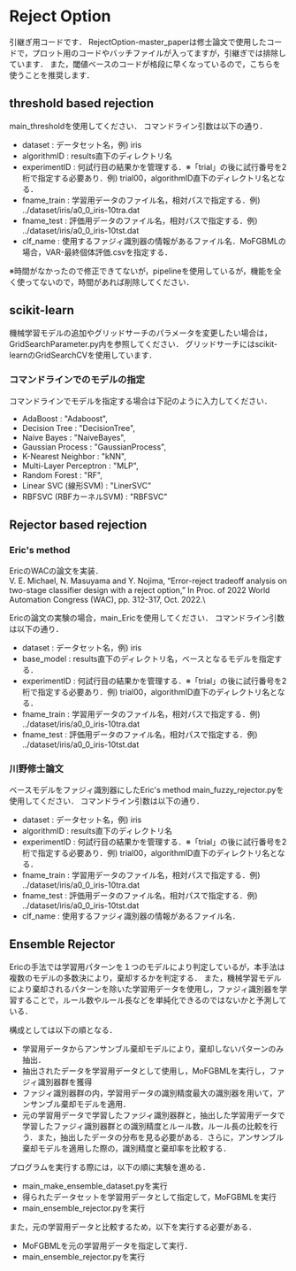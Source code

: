 # Reject Option

引継ぎ用コードです．
RejectOption-master_paperは修士論文で使用したコードで，プロット用のコードやバッチファイルが入ってますが，引継ぎでは排除しています．
また，閾値ベースのコードが格段に早くなっているので，こちらを使うことを推奨します．
## threshold based rejection
main_thresholdを使用してください．
コマンドライン引数は以下の通り．
- dataset : データセット名，例) iris
- algorithmID : results直下のディレクトリ名
- experimentID : 何試行目の結果かを管理する．※「trial」の後に試行番号を2桁で指定する必要あり．例) trial00，algorithmID直下のディレクトリ名となる．
- fname_train : 学習用データのファイル名，相対パスで指定する．例) ../dataset/iris/a0_0_iris-10tra.dat
- fname_test : 評価用データのファイル名，相対パスで指定する．例) ../dataset/iris/a0_0_iris-10tst.dat
- clf_name : 使用するファジィ識別器の情報があるファイル名．MoFGBMLの場合，VAR-最終個体評価.csvを指定する．

※時間がなかったので修正できてないが，pipelineを使用しているが，機能を全く使ってないので，時間があれば削除してください．

## scikit-learn
機械学習モデルの追加やグリッドサーチのパラメータを変更したい場合は，GridSearchParameter.py内を参照してください．
グリッドサーチにはscikit-learnのGridSearchCVを使用しています．

### コマンドラインでのモデルの指定
コマンドラインでモデルを指定する場合は下記のように入力してください．
- AdaBoost : "Adaboost", 
- Decision Tree : "DecisionTree",
- Naive Bayes : "NaiveBayes",
- Gaussian Process : "GaussianProcess",
- K-Nearest Neighbor : "kNN",
- Multi-Layer Perceptron : "MLP",
- Random Forest : "RF",
- Linear SVC (線形SVM) : "LinerSVC"
- RBFSVC (RBFカーネルSVM) : "RBFSVC"

## Rejector based rejection
### Eric's method
EricのWACの論文を実装．\
V. E. Michael, N. Masuyama and Y. Nojima, “Error-reject tradeoff analysis on two-stage classifier design with a reject option,” In Proc. of 2022 World Automation Congress (WAC), pp. 312-317, Oct. 2022.\\

Ericの論文の実験の場合，main_Ericを使用してください．
コマンドライン引数は以下の通り．
- dataset : データセット名，例) iris
- base_model : results直下のディレクトリ名，ベースとなるモデルを指定する．
- experimentID : 何試行目の結果かを管理する．※「trial」の後に試行番号を2桁で指定する必要あり．例) trial00，algorithmID直下のディレクトリ名となる．
- fname_train : 学習用データのファイル名，相対パスで指定する．例) ../dataset/iris/a0_0_iris-10tra.dat
- fname_test : 評価用データのファイル名，相対パスで指定する．例) ../dataset/iris/a0_0_iris-10tst.dat

### 川野修士論文
ベースモデルをファジィ識別器にしたEric's method
main_fuzzy_rejector.pyを使用してください．
コマンドライン引数は以下の通り．
- dataset : データセット名，例) iris
- algorithmID : results直下のディレクトリ名
- experimentID : 何試行目の結果かを管理する．※「trial」の後に試行番号を2桁で指定する必要あり．例) trial00，algorithmID直下のディレクトリ名となる．
- fname_train : 学習用データのファイル名，相対パスで指定する．例) ../dataset/iris/a0_0_iris-10tra.dat
- fname_test : 評価用データのファイル名，相対パスで指定する．例) ../dataset/iris/a0_0_iris-10tst.dat
- clf_name : 使用するファジィ識別器の情報があるファイル名．

## Ensemble Rejector
Ericの手法では学習用パターンを１つのモデルにより判定しているが，本手法は複数のモデルの多数決により，棄却するかを判定する．
また，機械学習モデルにより棄却されるパターンを除いた学習用データを使用し，ファジィ識別器を学習することで，ルール数やルール長などを単純化できるのではないかと予測している．

構成としては以下の順となる．
- 学習用データからアンサンブル棄却モデルにより，棄却しないパターンのみ抽出．
- 抽出されたデータを学習用データとして使用し，MoFGBMLを実行し，ファジィ識別器群を獲得
- ファジィ識別器群の内，学習用データの識別精度最大の識別器を用いて，アンサンブル棄却モデルを適用．
- 元の学習用データで学習したファジィ識別器群と，抽出した学習用データで学習したファジィ識別器群との識別精度とルール数，ルール長の比較を行う．また，抽出したデータの分布を見る必要がある．さらに，アンサンブル棄却モデルを適用した際の，識別精度と棄却率を比較する．

プログラムを実行する際には，以下の順に実験を進める．
- main_make_ensemble_dataset.pyを実行
- 得られたデータセットを学習用データとして指定して，MoFGBMLを実行
- main_ensemble_rejector.pyを実行

また，元の学習用データと比較するため，以下を実行する必要がある．
- MoFGBMLを元の学習用データを指定して実行．
- main_ensemble_rejector.pyを実行


